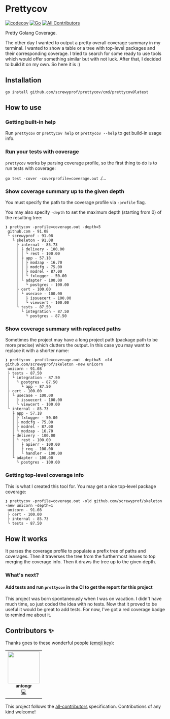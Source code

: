 # Prettycov
[![codecov](https://codecov.io/gh/screwyprof/prettycov/branch/main/graph/badge.svg)](https://codecov.io/gh/screwyprof/prettycov) [![Go](https://github.com/screwyprof/prettycov/actions/workflows/go.yml/badge.svg)](https://github.com/screwyprof/prettycov/actions/workflows/go.yml)<!-- ALL-CONTRIBUTORS-BADGE:START - Do not remove or modify this section -->
[![All Contributors](https://img.shields.io/badge/all_contributors-1-orange.svg?style=flat-square)](#contributors-)
<!-- ALL-CONTRIBUTORS-BADGE:END --> 

Pretty Golang Coverage.

The other day I wanted to output a pretty overall coverage summary in my terminal.
I wanted to show a table or a tree with top-level packages and their corresponding coverage. 
I tried to search for some ready to use tools which would offer something similar but with not luck.
After that, I decided to build it on my own. So here it is :)

## Installation
```shell
go install github.com/screwyprof/prettycov/cmd/prettycov@latest
```

## How to use
### Getting built-in help
Run `prettycov` or `prettycov help` or `prettycov --help` to get build-in usage info.

### Run your tests with coverage
`prettycov` works by parsing coverage profile, so the first thing to do is to run tests with coverage:

`go test -cover -coverprofile=coverage.out` ./...

### Show coverage summary up to the given depth
You must specify the path to the coverage profile via `-profile` flag.

You may also specify `-depth` to set the maximum depth (starting from 0) of the resulting tree:

```shell
❯ prettycov -profile=coverage.out -depth=5
 github.com - 91.08
 └ screwyprof - 91.08
   └ skeleton - 91.08
     ├ internal - 85.73
     │ ├ delivery - 100.00
     │ │ └ rest - 100.00
     │ ├ app - 57.18
     │ │ ├ modzap - 16.70
     │ │ ├ modcfg - 75.00
     │ │ ├ modrel - 87.00
     │ │ └ fxlogger - 50.00
     │ └ adapter - 100.00
     │   └ postgres - 100.00
     ├ cert - 100.00
     │ └ usecase - 100.00
     │   ├ issuecert - 100.00
     │   └ viewcert - 100.00
     └ tests - 87.50
       └ integration - 87.50
         └ postgres - 87.50
```

### Show coverage summary with replaced paths
Sometimes the project may have a long project path (package path to be more precise) which clutters the output. 
In this case you may want to replace it with a shorter name:

```shell
❯ prettycov -profile=coverage.out -depth=5 -old github.com/screwyprof/skeleton -new unicorn
 unicorn - 91.08
 ├ tests - 87.50
 │ └ integration - 87.50
 │   └ postgres - 87.50
 │     └ app - 87.50
 ├ cert - 100.00
 │ └ usecase - 100.00
 │   ├ issuecert - 100.00
 │   └ viewcert - 100.00
 └ internal - 85.73
   ├ app - 57.18
   │ ├ fxlogger - 50.00
   │ ├ modcfg - 75.00
   │ ├ modrel - 87.00
   │ └ modzap - 16.70
   ├ delivery - 100.00
   │ └ rest - 100.00
   │   ├ apierr - 100.00
   │   ├ req - 100.00
   │   └ handler - 100.00
   └ adapter - 100.00
     └ postgres - 100.00
```

### Getting top-level coverage info
This is what I created this tool for. You may get a nice top-level package coverage:

```shell
❯ prettycov -profile=coverage.out -old github.com/screwyprof/skeleton -new unicorn -depth=1
 unicorn - 91.08
 ├ cert - 100.00
 ├ internal - 85.73
 └ tests - 87.50
```

## How it works
It parses the coverage profile to populate a prefix tree of paths and coverages.
Then it traverses the tree from the furthermost leaves to top merging the coverage info. 
Then it draws the tree up to the given depth.

### What's next?

#### Add tests and run `prettycov` in the CI to get the report for this project
This project was born spontaneously when I was on vacation. I didn't have much time, so just coded the idea with no tests.
Now that it proved to be useful it would be great to add tests. For now, I've got a red coverage badge to remind me about it.

## Contributors ✨
Thanks goes to these wonderful people ([emoji key](https://allcontributors.org/docs/en/emoji-key)):

<!-- ALL-CONTRIBUTORS-LIST:START - Do not remove or modify this section -->
<!-- prettier-ignore-start -->
<!-- markdownlint-disable -->
<table>
  <tbody>
    <tr>
      <td align="center"><a href="https://github.com/kannman"><img src="https://avatars.githubusercontent.com/u/40325995?v=4?s=100" width="100px;" alt=""/><br /><sub><b>antongr</b></sub></a><br /><a href="https://github.com/screwyprof/prettycov/commits?author=kannman" title="Code">💻</a></td>
    </tr>
  </tobdy>
</table>

<!-- markdownlint-restore -->
<!-- prettier-ignore-end -->

<!-- ALL-CONTRIBUTORS-LIST:END -->

This project follows the [all-contributors](https://github.com/all-contributors/all-contributors) specification. Contributions of any kind welcome!